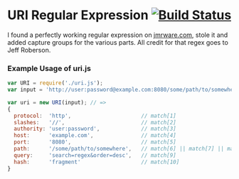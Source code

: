 # URI Regular Expression [![Build Status](https://travis-ci.org/jhermsmeier/uri.regex.png?branch=master)](https://travis-ci.org/jhermsmeier/uri.regex)

I found a perfectly working regular expression on [jmrware.com](http://jmrware.com/articles/2009/uri_regexp/URI_regex.html),
stole it and added capture groups for the various parts. All credit for that regex goes to Jeff Roberson.

### Example Usage of uri.js

```javascript
var URI = require('./uri.js');
var input = 'http://user:password@example.com:8080/some/path/to/somewhere?search=regex&order=desc#fragment';

var uri = new URI(input); // =>
{
  protocol:  'http',                      // match[1]
  slashes:   '//',                        // match[2]
  authority: 'user:password',             // match[3]
  host:      'example.com',               // match[4]
  port:      '8080',                      // match[5]
  path:      '/some/path/to/somewhere',   // match[6] || match[7] || match[8]
  query:     'search=regex&order=desc',   // match[9]
  hash:      'fragment'                   // match[10]
}
```
